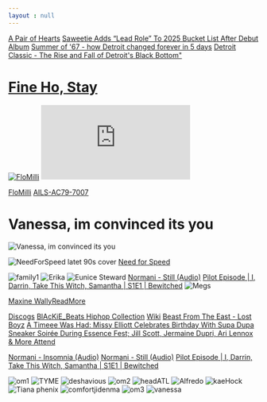 ```yaml
---
layout : null
---
```



[A Pair of Hearts](https://earthobservatory.nasa.gov/images/153936/a-pair-of-hearts)
[Saweetie Adds “Lead Role” To 2025 Bucket List After Debut Album](https://www.hot97.com/news/saweetie-adds-lead-role-to-2025-bucket-list-after-debut-album/)
[Summer of '67 - how Detroit changed forever in 5 days](https://www.youtube.com/watch?v=kn1gcdgiLac)
[Detroit Classic - The Rise and Fall of Detroit's Black Bottom"](https://www.youtube.com/watch?v=iSVgOCiT93Y)

# [Fine Ho, Stay](https://www.rcarecords.com/news/flo-milli-announces-new-album-fine-ho-stay/)
[![FloMilli](https://cdn-p.smehost.net/sites/8e1f40b762984a27a20f577d99b7ac97/wp-content/uploads/2023/07/Unknown-1.png)](https://cdn-p.smehost.net/sites/8e1f40b762984a27a20f577d99b7ac97/wp-content/uploads/2023/07/Unknown-1.png "Redirect to homepage")
<embed  src="https://w.soundcloud.com/player/?url=https%3A//api.soundcloud.com/tracks/1772831295&color=%2300ffc8&auto_play=false&hide_related=false&show_comments=true&show_user=true&show_reposts=false&show_teaser=true&visual=true" />


[FloMilli](https://soundcloud.com/flomilli/cant-stay-mad?in=flomilli/sets/fine-ho-stay) [AILS-AC79-7007](https://archive.org/details/AILS-AC79-7007)

# Vanessa, im convinced its you
![Vanessa, im convinced its you](https://pbs.twimg.com/media/GPf8SyoaIAEEz1X?format=jpg&name=large)

![NeedForSpeed latet 90s cover](https://images-wixmp-ed30a86b8c4ca887773594c2.wixmp.com/f/e101890a-5bee-4aa3-ab4a-4ea7f8609ebe/df687by-4df80805-257e-41e5-bce8-5a1cd3182760.jpg?token=eyJ0eXAiOiJKV1QiLCJhbGciOiJIUzI1NiJ9.eyJzdWIiOiJ1cm46YXBwOjdlMGQxODg5ODIyNjQzNzNhNWYwZDQxNWVhMGQyNmUwIiwiaXNzIjoidXJuOmFwcDo3ZTBkMTg4OTgyMjY0MzczYTVmMGQ0MTVlYTBkMjZlMCIsIm9iaiI6W1t7InBhdGgiOiJcL2ZcL2UxMDE4OTBhLTViZWUtNGFhMy1hYjRhLTRlYTdmODYwOWViZVwvZGY2ODdieS00ZGY4MDgwNS0yNTdlLTQxZTUtYmNlOC01YTFjZDMxODI3NjAuanBnIn1dXSwiYXVkIjpbInVybjpzZXJ2aWNlOmZpbGUuZG93bmxvYWQiXX0.IQcnkEOH6C4wEBeLD6bMZA8MTwFbTCB82PVCk0lQgzM)
[Need for Speed](https://archive.org/details/msdos_Need_for_Speed_The_1995)



![family1](https://pbs.twimg.com/media/GHXTu3KbMAA96Yy?format=png&name=360x360)
![Erika](https://pbs.twimg.com/media/GF7n_hEaMAE-arf?format=jpg&name=large)
![Eunice Steward](https://pbs.twimg.com/media/GFrWgeFaAAEWpx1?format=jpg&name=medium)
[Normani - Still (Audio)](https://youtu.be/Shz79-CRyzc?si=3Af7_YgLyLKD59g9) [Pilot Episode | I, Darrin, Take This Witch, Samantha | S1E1 | Bewitched](https://youtu.be/oB_vXlgcCpw?si=O_TWnWDvSjS7-kYS)
![Megs](https://pbs.twimg.com/media/GO8DhlTaYAAH4y7?format=jpg&name=large)

[Maxine Wally](https://www.linkedin.com/in/maxine-wally-60042b42?original_referer=https%3A%2F%2Fwww.google.com%2F)[ReadMore](https://www.wmagazine.com/culture/aaliyah-rock-the-boat-music-video-making-of-interview) 

[Discogs](https://www.discogs.com/release/1223557-Aaliyah-Rock-The-Boat) [BlAcKiE_Beats Hiphop Collection](https://archive.org/details/blackiebeatscollection)
[Wiki](https://en.wikipedia.org/wiki/Rock_the_Boat_(Aaliyah_song))
[Beast From The East - Lost Boyz](https://youtu.be/hJ5y0jKlLVc?si=r6GzrmRCAjaQROG7) [A Timeee Was Had: Missy Elliott Celebrates Birthday With Supa Dupa Sneaker Soirée During Essence Fest; Jill Scott, Jermaine Dupri, Ari Lennox & More Attend](https://bossip.com/2369900/missy-elliott-star-studded-sneaker-ball-birthday-bash-essence-fest/)

[Normani - Insomnia (Audio)](https://youtu.be/A7iWX2excWw?si=0tTzNJKSucAJGA2l) [Normani - Still (Audio)](https://youtu.be/Shz79-CRyzc?si=3Af7_YgLyLKD59g9) [Pilot Episode | I, Darrin, Take This Witch, Samantha | S1E1 | Bewitched](https://youtu.be/oB_vXlgcCpw?si=O_TWnWDvSjS7-kYS)

![om1](https://geocities.ws/sb202us/optimized/volueonehead.jpg)
![TYME](https://geocities.ws/sb202us/optimized/TYME.jpg)
![deshavious](https://geocities.ws/sb202us/poemtitles/bottled.gif)
![om2](https://geocities.ws/sb202us/optimized/vol2head.jpg)
![headATL](https://geocities.ws/sb202us/optimized/Atl_carac.jpg)
![Alfredo](https://geocities.ws/sb202us/poemtitles/thinkofher.gif)
![kaeHock](https://geocities.ws/sb202us/poemtitles/untitled1.gif)
![Tiana phenix](https://geocities.ws/sb202us/poemtitles/44lines.gif)
![comfortjidenma](https://geocities.ws/sb202us/poemtitles/whaticantsay.gif)
![om3](https://geocities.ws/sb202us/optimized/vol3head.jpg)
![vanessa](https://geocities.ws/sb202us/poemtitles/fantasy2.gif)